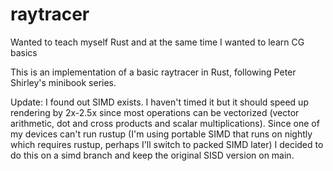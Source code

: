 # raytracer
Wanted to teach myself Rust and at the same time I wanted to learn CG basics

This is an implementation of a basic raytracer in Rust, following Peter Shirley's minibook series. 

Update: I found out SIMD exists. I haven't timed it but it should speed up rendering by 2x-2.5x since most operations can be vectorized (vector arithmetic, dot and cross products and scalar multiplications). Since one of my devices can't run rustup (I'm using portable SIMD that runs on nightly which requires rustup, perhaps I'll switch to packed SIMD later) I decided to do this on a simd branch and keep the original SISD version on main.
